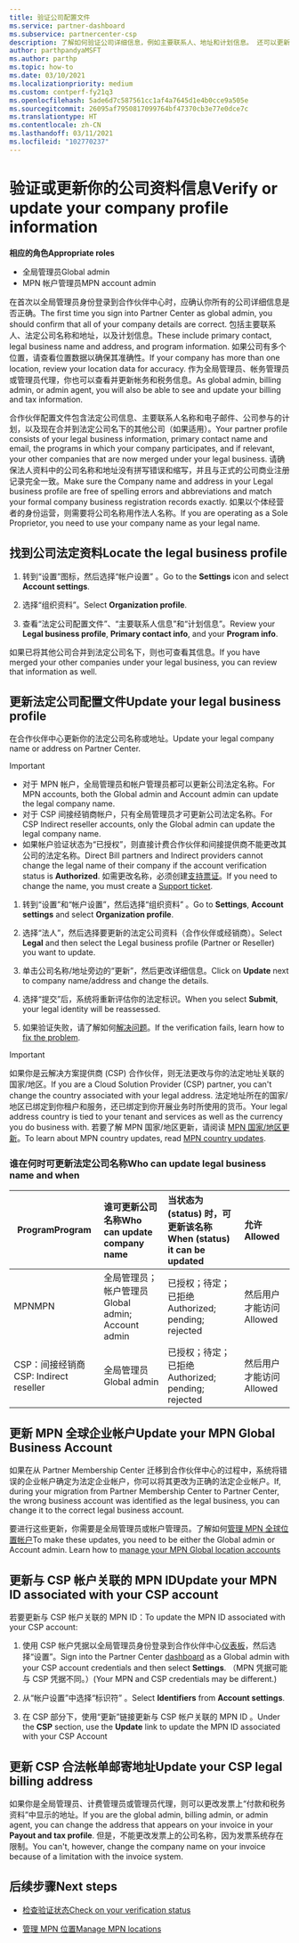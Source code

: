 ```yaml
---
title: 验证公司配置文件
ms.service: partner-dashboard
ms.subservice: partnercenter-csp
description: 了解如何验证公司详细信息，例如主要联系人、地址和计划信息。 还可以更新法律和帐单地址。
author: parthpandyaMSFT
ms.author: parthp
ms.topic: how-to
ms.date: 03/10/2021
ms.localizationpriority: medium
ms.custom: contperf-fy21q3
ms.openlocfilehash: 5ade6d7c587561cc1af4a7645d1e4b0cce9a505e
ms.sourcegitcommit: 26095af7950817099764bf47370cb3e77e0dce7c
ms.translationtype: HT
ms.contentlocale: zh-CN
ms.lasthandoff: 03/11/2021
ms.locfileid: "102770237"
---
```

# <a name="verify-or-update-your-company-profile-information"></a><span data-ttu-id="c8066-104">验证或更新你的公司资料信息</span><span class="sxs-lookup"><span data-stu-id="c8066-104">Verify or update your company profile information</span></span> 

<span data-ttu-id="c8066-105">**相应的角色**</span><span class="sxs-lookup"><span data-stu-id="c8066-105">**Appropriate roles**</span></span>

- <span data-ttu-id="c8066-106">全局管理员</span><span class="sxs-lookup"><span data-stu-id="c8066-106">Global admin</span></span>
- <span data-ttu-id="c8066-107">MPN 帐户管理员</span><span class="sxs-lookup"><span data-stu-id="c8066-107">MPN account admin</span></span>

<span data-ttu-id="c8066-108">在首次以全局管理员身份登录到合作伙伴中心时，应确认你所有的公司详细信息是否正确。</span><span class="sxs-lookup"><span data-stu-id="c8066-108">The first time you sign into Partner Center as global admin, you should confirm that all of your company details are correct.</span></span> <span data-ttu-id="c8066-109">包括主要联系人、法定公司名称和地址，以及计划信息。</span><span class="sxs-lookup"><span data-stu-id="c8066-109">These include primary contact, legal business name and address, and program information.</span></span> <span data-ttu-id="c8066-110">如果公司有多个位置，请查看位置数据以确保其准确性。</span><span class="sxs-lookup"><span data-stu-id="c8066-110">If your company has more than one location, review your location data for accuracy.</span></span> <span data-ttu-id="c8066-111">作为全局管理员、帐务管理员或管理员代理，你也可以查看并更新帐务和税务信息。</span><span class="sxs-lookup"><span data-stu-id="c8066-111">As global admin, billing admin, or admin agent, you will also be able to see and update your billing and tax information.</span></span>

<span data-ttu-id="c8066-112">合作伙伴配置文件包含法定公司信息、主要联系人名称和电子邮件、公司参与的计划，以及现在合并到法定公司名下的其他公司（如果适用）。</span><span class="sxs-lookup"><span data-stu-id="c8066-112">Your partner profile consists of your legal business information, primary contact name and email, the programs in which your company participates, and if relevant, your other companies that are now merged under your legal business.</span></span> <span data-ttu-id="c8066-113">请确保法人资料中的公司名称和地址没有拼写错误和缩写，并且与正式的公司商业注册记录完全一致。</span><span class="sxs-lookup"><span data-stu-id="c8066-113">Make sure the Company name and address in your Legal business profile are free of spelling errors and abbreviations and match your formal company business registration records exactly.</span></span> <span data-ttu-id="c8066-114">如果以个体经营者的身份运营，则需要将公司名称用作法人名称。</span><span class="sxs-lookup"><span data-stu-id="c8066-114">If you are operating as a Sole Proprietor, you need to use your company name as your legal name.</span></span>


## <a name="locate-the-legal-business-profile"></a><span data-ttu-id="c8066-115">找到公司法定资料</span><span class="sxs-lookup"><span data-stu-id="c8066-115">Locate the legal business profile</span></span>

1. <span data-ttu-id="c8066-116">转到“设置”图标，然后选择“帐户设置” 。</span><span class="sxs-lookup"><span data-stu-id="c8066-116">Go to the **Settings** icon and select **Account settings**.</span></span>
 
1. <span data-ttu-id="c8066-117">选择“组织资料”。</span><span class="sxs-lookup"><span data-stu-id="c8066-117">Select **Organization profile**.</span></span> 

2. <span data-ttu-id="c8066-118">查看“法定公司配置文件”、“主要联系人信息”和“计划信息”。</span><span class="sxs-lookup"><span data-stu-id="c8066-118">Review your **Legal business profile**, **Primary contact info**, and your **Program info**.</span></span>

<span data-ttu-id="c8066-119">如果已将其他公司合并到法定公司名下，则也可查看其信息。</span><span class="sxs-lookup"><span data-stu-id="c8066-119">If you have merged your other companies under your legal business, you can review that information as well.</span></span> 

## <a name="update-your-legal-business-profile"></a><span data-ttu-id="c8066-120">更新法定公司配置文件</span><span class="sxs-lookup"><span data-stu-id="c8066-120">Update your legal business profile</span></span> 

<span data-ttu-id="c8066-121">在合作伙伴中心更新你的法定公司名称或地址。</span><span class="sxs-lookup"><span data-stu-id="c8066-121">Update your legal company name or address on Partner Center.</span></span>

>[!Important]
>- <span data-ttu-id="c8066-122">对于 MPN 帐户，全局管理员和帐户管理员都可以更新公司法定名称。</span><span class="sxs-lookup"><span data-stu-id="c8066-122">For MPN accounts, both the Global admin and Account admin can update the legal company name.</span></span>
>- <span data-ttu-id="c8066-123">对于 CSP 间接经销商帐户，只有全局管理员才可更新公司法定名称。</span><span class="sxs-lookup"><span data-stu-id="c8066-123">For CSP Indirect reseller accounts, only the Global admin can update the legal company name.</span></span> 
>- <span data-ttu-id="c8066-124">如果帐户验证状态为“已授权”，则直接计费合作伙伴和间接提供商不能更改其公司的法定名称。</span><span class="sxs-lookup"><span data-stu-id="c8066-124">Direct Bill partners and Indirect providers cannot change the legal name of their company if the account verification status is **Authorized**.</span></span> <span data-ttu-id="c8066-125">如需更改名称，必须创建[支持票证](https://partner.microsoft.com/dashboard/support/servicerequests/create?stage=2&topicid=eb74583c-61b3-2124-bffc-00920e0ae772)。</span><span class="sxs-lookup"><span data-stu-id="c8066-125">If you need to change the name, you must create a [Support ticket](https://partner.microsoft.com/dashboard/support/servicerequests/create?stage=2&topicid=eb74583c-61b3-2124-bffc-00920e0ae772).</span></span>



1. <span data-ttu-id="c8066-126">转到“设置”和“帐户设置”，然后选择“组织资料”  。</span><span class="sxs-lookup"><span data-stu-id="c8066-126">Go to **Settings**, **Account settings** and select **Organization profile**.</span></span>

2. <span data-ttu-id="c8066-127">选择“法人”，然后选择要更新的法定公司资料（合作伙伴或经销商）。</span><span class="sxs-lookup"><span data-stu-id="c8066-127">Select **Legal**  and then select the Legal business profile (Partner or Reseller) you want to update.</span></span>

1. <span data-ttu-id="c8066-128">单击公司名称/地址旁边的“更新”，然后更改详细信息。</span><span class="sxs-lookup"><span data-stu-id="c8066-128">Click on **Update**  next to company name/address and change the details.</span></span>
 
1. <span data-ttu-id="c8066-129">选择“提交”后，系统将重新评估你的法定标识。</span><span class="sxs-lookup"><span data-stu-id="c8066-129">When you select **Submit**, your legal identity will be reassessed.</span></span>

1. <span data-ttu-id="c8066-130">如果验证失败，请了解如何[解决问题](verification-responses.md)。</span><span class="sxs-lookup"><span data-stu-id="c8066-130">If the verification fails, learn how to [fix the problem](verification-responses.md).</span></span>

>[!Important]
><span data-ttu-id="c8066-131">如果你是云解决方案提供商 (CSP) 合作伙伴，则无法更改与你的法定地址关联的国家/地区。</span><span class="sxs-lookup"><span data-stu-id="c8066-131">If you are a Cloud Solution Provider (CSP) partner, you can't change the country associated with your legal address.</span></span> <span data-ttu-id="c8066-132">法定地址所在的国家/地区已绑定到你租户和服务，还已绑定到你开展业务时所使用的货币。</span><span class="sxs-lookup"><span data-stu-id="c8066-132">Your legal address country is tied to your tenant and services as well as the currency you do business with.</span></span> <span data-ttu-id="c8066-133">若要了解 MPN 国家/地区更新，请阅读 [MPN 国家/地区更新](manage-locations.md#change-country-of-partner-global-account)。</span><span class="sxs-lookup"><span data-stu-id="c8066-133">To learn about MPN country updates, read  [MPN country updates](manage-locations.md#change-country-of-partner-global-account).</span></span>


### <a name="who-can-update-legal-business-name-and-when"></a><span data-ttu-id="c8066-134">谁在何时可更新法定公司名称</span><span class="sxs-lookup"><span data-stu-id="c8066-134">Who can update legal business name and when</span></span>

|<span data-ttu-id="c8066-135">Program</span><span class="sxs-lookup"><span data-stu-id="c8066-135">**Program**</span></span>|<span data-ttu-id="c8066-136">**谁可更新公司名称**</span><span class="sxs-lookup"><span data-stu-id="c8066-136">**Who can update company name**</span></span>|<span data-ttu-id="c8066-137">**当状态为 (status) 时，可更新该名称**</span><span class="sxs-lookup"><span data-stu-id="c8066-137">**When (status) it can be updated**</span></span>|<span data-ttu-id="c8066-138">**允许**</span><span class="sxs-lookup"><span data-stu-id="c8066-138">**Allowed**</span></span>|
|---------------------|:-------------------------------|:------------|:-----------------|
<span data-ttu-id="c8066-139">MPN</span><span class="sxs-lookup"><span data-stu-id="c8066-139">MPN</span></span>|<span data-ttu-id="c8066-140">全局管理员；帐户管理员</span><span class="sxs-lookup"><span data-stu-id="c8066-140">Global admin; Account admin</span></span>|<span data-ttu-id="c8066-141">已授权；待定；已拒绝</span><span class="sxs-lookup"><span data-stu-id="c8066-141">Authorized; pending; rejected</span></span>| <span data-ttu-id="c8066-142">然后用户才能访问</span><span class="sxs-lookup"><span data-stu-id="c8066-142">Allowed</span></span>|
|<span data-ttu-id="c8066-143">CSP：间接经销商</span><span class="sxs-lookup"><span data-stu-id="c8066-143">CSP: Indirect reseller</span></span>|<span data-ttu-id="c8066-144">全局管理员</span><span class="sxs-lookup"><span data-stu-id="c8066-144">Global admin</span></span>|<span data-ttu-id="c8066-145">已授权；待定；已拒绝</span><span class="sxs-lookup"><span data-stu-id="c8066-145">Authorized; pending; rejected</span></span>| <span data-ttu-id="c8066-146">然后用户才能访问</span><span class="sxs-lookup"><span data-stu-id="c8066-146">Allowed</span></span>|


## <a name="update-your-mpn-global-business-account"></a><span data-ttu-id="c8066-147">更新 MPN 全球企业帐户</span><span class="sxs-lookup"><span data-stu-id="c8066-147">Update your MPN Global Business Account</span></span>

<span data-ttu-id="c8066-148">如果在从 Partner Membership Center 迁移到合作伙伴中心的过程中，系统将错误的企业帐户确定为法定企业帐户，你可以将其更改为正确的法定企业帐户。</span><span class="sxs-lookup"><span data-stu-id="c8066-148">If, during your migration from Partner Membership Center to Partner Center, the wrong business account was identified as the legal business, you can change it to the correct legal business account.</span></span>

<span data-ttu-id="c8066-149">要进行这些更新，你需要是全局管理员或帐户管理员。了解如何[管理 MPN 全球位置帐户](manage-locations.md)</span><span class="sxs-lookup"><span data-stu-id="c8066-149">To make these updates, you need to be either the Global admin or Account admin. Learn how to [manage your MPN Global location accounts](manage-locations.md)</span></span>


## <a name="update-your-mpn-id-associated-with-your-csp-account"></a><span data-ttu-id="c8066-150">更新与 CSP 帐户关联的 MPN ID</span><span class="sxs-lookup"><span data-stu-id="c8066-150">Update your MPN ID associated with your CSP account</span></span>

<span data-ttu-id="c8066-151">若要更新与 CSP 帐户关联的 MPN ID：</span><span class="sxs-lookup"><span data-stu-id="c8066-151">To update the MPN ID associated with your CSP account:</span></span>

1. <span data-ttu-id="c8066-152">使用 CSP 帐户凭据以全局管理员身份登录到合作伙伴中心[仪表板](https://partner.microsoft.com/dashboard/home)，然后选择“设置”。</span><span class="sxs-lookup"><span data-stu-id="c8066-152">Sign into the Partner Center [dashboard](https://partner.microsoft.com/dashboard/home) as a Global admin with your CSP account credentials and then select **Settings**.</span></span> <span data-ttu-id="c8066-153">（MPN 凭据可能与 CSP 凭据不同。）</span><span class="sxs-lookup"><span data-stu-id="c8066-153">(Your MPN and CSP credentials may be different.)</span></span>
 
1. <span data-ttu-id="c8066-154">从“帐户设置”中选择“标识符” 。</span><span class="sxs-lookup"><span data-stu-id="c8066-154">Select **Identifiers** from **Account settings**.</span></span>

1. <span data-ttu-id="c8066-155">在 CSP 部分下，使用“更新”链接更新与 CSP 帐户关联的 MPN ID 。</span><span class="sxs-lookup"><span data-stu-id="c8066-155">Under the **CSP** section, use the **Update** link to update the MPN ID associated with your CSP Account</span></span> 


## <a name="update-your-csp-legal-billing-address"></a><span data-ttu-id="c8066-156">更新 CSP 合法帐单邮寄地址</span><span class="sxs-lookup"><span data-stu-id="c8066-156">Update your CSP legal billing address</span></span>

<span data-ttu-id="c8066-157">如果你是全局管理员、计费管理员或管理员代理，则可以更改发票上“付款和税务资料”中显示的地址。</span><span class="sxs-lookup"><span data-stu-id="c8066-157">If you are the global admin, billing admin, or admin agent, you can change the address that appears on your invoice in your **Payout and tax profile**.</span></span> <span data-ttu-id="c8066-158">但是，不能更改发票上的公司名称，因为发票系统存在限制。</span><span class="sxs-lookup"><span data-stu-id="c8066-158">You can't, however, change the company name on your invoice because of a limitation with the invoice system.</span></span>


## <a name="next-steps"></a><span data-ttu-id="c8066-159">后续步骤</span><span class="sxs-lookup"><span data-stu-id="c8066-159">Next steps</span></span>

- [<span data-ttu-id="c8066-160">检查验证状态</span><span class="sxs-lookup"><span data-stu-id="c8066-160">Check on your verification status</span></span>](verification-responses.md)

- [<span data-ttu-id="c8066-161">管理 MPN 位置</span><span class="sxs-lookup"><span data-stu-id="c8066-161">Manage MPN locations</span></span>](manage-locations.md)
